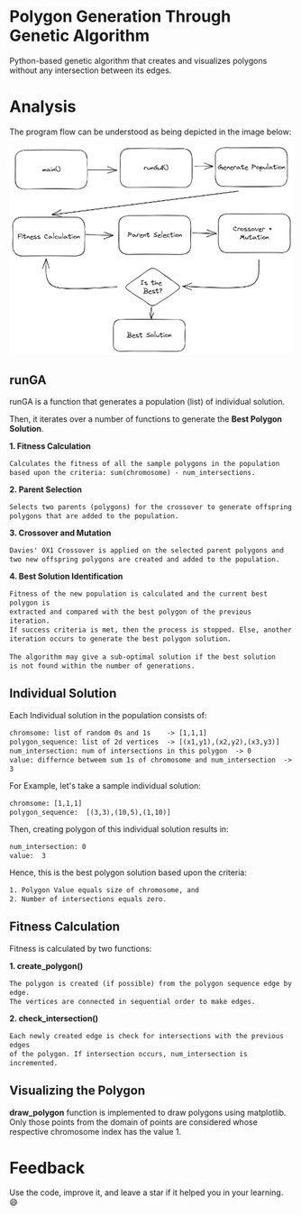 # Polygon Generation Through Genetic Algorithm
Python-based genetic algorithm that creates and visualizes polygons without any intersection between its edges.

# Analysis

The program flow can be understood as being depicted in the image below:

![flowchart](https://github.com/faheem-mfm98/polygon_generation_genetic_algorithm/blob/main/images/algorithm_flowchart.png)


## runGA

runGA is a function that generates a population (list) of individual solution.

Then, it iterates over a number of functions to generate the **Best Polygon Solution**.

**1. Fitness Calculation**

	Calculates the fitness of all the sample polygons in the population
	based upon the criteria: sum(chromosome) - num_intersections.  

**2. Parent Selection**

	Selects two parents (polygons) for the crossover to generate offspring
	polygons that are added to the population.
 
**3. Crossover and Mutation**

	Davies' OX1 Crossover is applied on the selected parent polygons and 
	two new offspring polygons are created and added to the population.

**4. Best Solution Identification**

	Fitness of the new population is calculated and the current best polygon is
	extracted and compared with the best polygon of the previous iteration.
	If success criteria is met, then the process is stopped. Else, another
	iteration occurs to generate the best polygon solution.

	The algorithm may give a sub-optimal solution if the best solution 
	is not found within the number of generations.
	
	


## Individual Solution 

Each Individual solution in the population consists of:

```
chromsome: list of random 0s and 1s    -> [1,1,1]
polygon_sequence: list of 2d vertices  -> [(x1,y1),(x2,y2),(x3,y3)] 
num_intersection: num of intersections in this polygon  -> 0 
value: differnce betweem sum 1s of chromosome and num_intersection  -> 3
```

For Example, let's take a sample individual solution:

```
chromsome: [1,1,1]
polygon_sequence:  [(3,3),(10,5),(1,10)]
```
Then, creating polygon of this individual solution results in:

```
num_intersection: 0
value:  3
```

Hence, this is the best polygon solution based upon the criteria:
```
1. Polygon Value equals size of chromosome, and
2. Number of intersections equals zero.
```

## Fitness Calculation

Fitness is calculated by two functions:

**1. create_polygon()**

	The polygon is created (if possible) from the polygon sequence edge by edge.
	The vertices are connected in sequential order to make edges.

**2. check_intersection()**

	Each newly created edge is check for intersections with the previous edges
	of the polygon. If intersection occurs, num_intersection is incremented.

## Visualizing the Polygon

**draw_polygon** function is implemented to draw polygons using matplotlib. Only those
points from the domain of points are considered whose respective chromosome index
has the value 1.

# Feedback

Use the code, improve it, and leave a star if it helped you in your learning. :smile:


